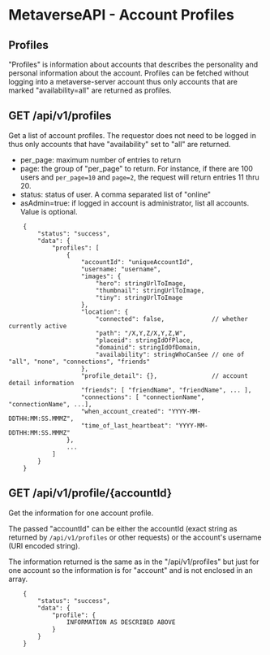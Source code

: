 # MetaverseAPI - Account Profiles

## Profiles

"Profiles" is information about accounts that describes the personality
and personal information about the account.
Profiles can be fetched without logging into a metaverse-server account
thus only accounts that are marked "availability=all" are returned
as profiles.

## GET /api/v1/profiles

Get a list of account profiles.
The requestor does not need to be logged in thus only accounts that
have "availability" set to "all" are returned.

- per_page: maximum number of entries to return
- page: the group of "per_page" to return. For instance, if there are 100 users and `per_page=10` and `page=2`, the request will return entries 11 thru 20.
- status: status of user. A comma separated list of "online"
- asAdmin=true: if logged in account is administrator, list all accounts. Value is optional.

```
    {
        "status": "success",
        "data": {
            "profiles": [
                {
                    "accountId": "uniqueAccountId",
                    "username: "username",
                    "images": {
                        "hero": stringUrlToImage,
                        "thumbnail": stringUrlToImage,
                        "tiny": stringUrlToImage
                    },
                    "location": {
                        "connected": false,             // whether currently active
                        "path": "/X,Y,Z/X,Y,Z,W",
                        "placeid": stringIdOfPlace,
                        "domainid": stringIdOfDomain,
                        "availability": stringWhoCanSee // one of "all", "none", "connections", "friends"
                    },
                    "profile_detail": {},               // account detail information
                    "friends": [ "friendName", "friendName", ... ],
                    "connections": [ "connectionName", "connectionName", ...],
                    "when_account_created": "YYYY-MM-DDTHH:MM:SS.MMMZ",
                    "time_of_last_heartbeat": "YYYY-MM-DDTHH:MM:SS.MMMZ"
                },
                ...
            ]
        }
    }
```

## GET /api/v1/profile/{accountId}

Get the information for one account profile.

The passed "accountId" can be either the accountId (exact string as returned by
`/api/v1/profiles` or other requests) or the account's username (URI encoded string).

The information returned is the same as in the "/api/v1/profiles" but just
for one account so the information is for "account" and is not enclosed
in an array.

```
    {
        "status": "success",
        "data": {
            "profile": {
                INFORMATION AS DESCRIBED ABOVE
            }
        }
    }
```